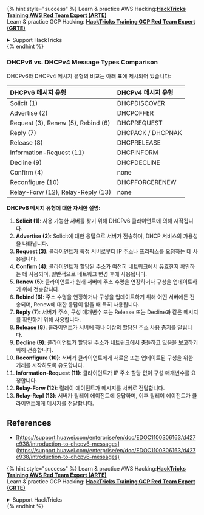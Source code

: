 {% hint style="success" %}
Learn & practice AWS Hacking:<img src="/.gitbook/assets/arte.png" alt="" data-size="line">[**HackTricks Training AWS Red Team Expert (ARTE)**](https://training.hacktricks.xyz/courses/arte)<img src="/.gitbook/assets/arte.png" alt="" data-size="line">\
Learn & practice GCP Hacking: <img src="/.gitbook/assets/grte.png" alt="" data-size="line">[**HackTricks Training GCP Red Team Expert (GRTE)**<img src="/.gitbook/assets/grte.png" alt="" data-size="line">](https://training.hacktricks.xyz/courses/grte)

<details>

<summary>Support HackTricks</summary>

* Check the [**subscription plans**](https://github.com/sponsors/carlospolop)!
* **Join the** 💬 [**Discord group**](https://discord.gg/hRep4RUj7f) or the [**telegram group**](https://t.me/peass) or **follow** us on **Twitter** 🐦 [**@hacktricks\_live**](https://twitter.com/hacktricks\_live)**.**
* **Share hacking tricks by submitting PRs to the** [**HackTricks**](https://github.com/carlospolop/hacktricks) and [**HackTricks Cloud**](https://github.com/carlospolop/hacktricks-cloud) github repos.

</details>
{% endhint %}

### DHCPv6 vs. DHCPv4 Message Types Comparison
DHCPv6와 DHCPv4 메시지 유형의 비교는 아래 표에 제시되어 있습니다:

| DHCPv6 메시지 유형 | DHCPv4 메시지 유형 |
|:-------------------|:-------------------|
| Solicit (1) | DHCPDISCOVER |
| Advertise (2) | DHCPOFFER |
| Request (3), Renew (5), Rebind (6) | DHCPREQUEST |
| Reply (7) | DHCPACK / DHCPNAK |
| Release (8) | DHCPRELEASE |
| Information-Request (11) | DHCPINFORM |
| Decline (9) | DHCPDECLINE |
| Confirm (4) | none |
| Reconfigure (10) | DHCPFORCERENEW |
| Relay-Forw (12), Relay-Reply (13) | none |

**DHCPv6 메시지 유형에 대한 자세한 설명:**

1. **Solicit (1)**: 사용 가능한 서버를 찾기 위해 DHCPv6 클라이언트에 의해 시작됩니다.
2. **Advertise (2)**: Solicit에 대한 응답으로 서버가 전송하며, DHCP 서비스의 가용성을 나타냅니다.
3. **Request (3)**: 클라이언트가 특정 서버로부터 IP 주소나 프리픽스를 요청하는 데 사용됩니다.
4. **Confirm (4)**: 클라이언트가 할당된 주소가 여전히 네트워크에서 유효한지 확인하는 데 사용되며, 일반적으로 네트워크 변경 후에 사용됩니다.
5. **Renew (5)**: 클라이언트가 원래 서버에 주소 수명을 연장하거나 구성을 업데이트하기 위해 전송합니다.
6. **Rebind (6)**: 주소 수명을 연장하거나 구성을 업데이트하기 위해 어떤 서버에든 전송되며, Renew에 대한 응답이 없을 때 특히 사용됩니다.
7. **Reply (7)**: 서버가 주소, 구성 매개변수 또는 Release 또는 Decline과 같은 메시지를 확인하기 위해 사용합니다.
8. **Release (8)**: 클라이언트가 서버에 하나 이상의 할당된 주소 사용 중지를 알립니다.
9. **Decline (9)**: 클라이언트가 할당된 주소가 네트워크에서 충돌하고 있음을 보고하기 위해 전송합니다.
10. **Reconfigure (10)**: 서버가 클라이언트에게 새로운 또는 업데이트된 구성을 위한 거래를 시작하도록 유도합니다.
11. **Information-Request (11)**: 클라이언트가 IP 주소 할당 없이 구성 매개변수를 요청합니다.
12. **Relay-Forw (12)**: 릴레이 에이전트가 메시지를 서버로 전달합니다.
13. **Relay-Repl (13)**: 서버가 릴레이 에이전트에 응답하며, 이후 릴레이 에이전트가 클라이언트에게 메시지를 전달합니다.

## References
* [https://support.huawei.com/enterprise/en/doc/EDOC1100306163/d427e938/introduction-to-dhcpv6-messages](https://support.huawei.com/enterprise/en/doc/EDOC1100306163/d427e938/introduction-to-dhcpv6-messages)


{% hint style="success" %}
Learn & practice AWS Hacking:<img src="/.gitbook/assets/arte.png" alt="" data-size="line">[**HackTricks Training AWS Red Team Expert (ARTE)**](https://training.hacktricks.xyz/courses/arte)<img src="/.gitbook/assets/arte.png" alt="" data-size="line">\
Learn & practice GCP Hacking: <img src="/.gitbook/assets/grte.png" alt="" data-size="line">[**HackTricks Training GCP Red Team Expert (GRTE)**<img src="/.gitbook/assets/grte.png" alt="" data-size="line">](https://training.hacktricks.xyz/courses/grte)

<details>

<summary>Support HackTricks</summary>

* Check the [**subscription plans**](https://github.com/sponsors/carlospolop)!
* **Join the** 💬 [**Discord group**](https://discord.gg/hRep4RUj7f) or the [**telegram group**](https://t.me/peass) or **follow** us on **Twitter** 🐦 [**@hacktricks\_live**](https://twitter.com/hacktricks\_live)**.**
* **Share hacking tricks by submitting PRs to the** [**HackTricks**](https://github.com/carlospolop/hacktricks) and [**HackTricks Cloud**](https://github.com/carlospolop/hacktricks-cloud) github repos.

</details>
{% endhint %}
